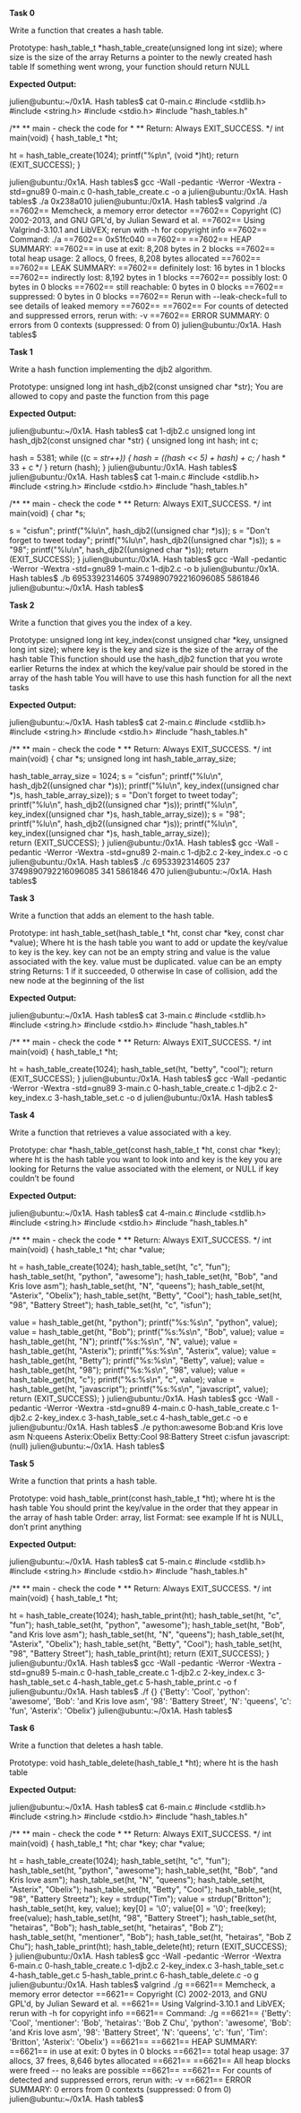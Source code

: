 **Task 0**

Write a function that creates a hash table.

Prototype: hash_table_t *hash_table_create(unsigned long int size); where size is the size of the array Returns a pointer to the newly created hash table If something went wrong, your function should return NULL

**Expected Output:**

julien@ubuntu:~/0x1A. Hash tables$ cat 0-main.c #include <stdlib.h> #include <string.h> #include <stdio.h> #include "hash_tables.h"

/** ** main - check the code for * ** Return: Always EXIT_SUCCESS. */ int main(void) { hash_table_t *ht;

ht = hash_table_create(1024);
printf("%p\n", (void *)ht);
return (EXIT_SUCCESS);
}

julien@ubuntu:/0x1A. Hash tables$ gcc -Wall -pedantic -Werror -Wextra -std=gnu89 0-main.c 0-hash_table_create.c -o a julien@ubuntu:/0x1A. Hash tables$ ./a 0x238a010 julien@ubuntu:/0x1A. Hash tables$ valgrind ./a ==7602== Memcheck, a memory error detector ==7602== Copyright (C) 2002-2013, and GNU GPL'd, by Julian Seward et al. ==7602== Using Valgrind-3.10.1 and LibVEX; rerun with -h for copyright info ==7602== Command: ./a ==7602== 0x51fc040 ==7602== ==7602== HEAP SUMMARY: ==7602== in use at exit: 8,208 bytes in 2 blocks ==7602== total heap usage: 2 allocs, 0 frees, 8,208 bytes allocated ==7602== ==7602== LEAK SUMMARY: ==7602== definitely lost: 16 bytes in 1 blocks ==7602== indirectly lost: 8,192 bytes in 1 blocks ==7602== possibly lost: 0 bytes in 0 blocks ==7602== still reachable: 0 bytes in 0 blocks ==7602== suppressed: 0 bytes in 0 blocks ==7602== Rerun with --leak-check=full to see details of leaked memory ==7602== ==7602== For counts of detected and suppressed errors, rerun with: -v ==7602== ERROR SUMMARY: 0 errors from 0 contexts (suppressed: 0 from 0) julien@ubuntu:/0x1A. Hash tables$

**Task 1**

Write a hash function implementing the djb2 algorithm.

Prototype: unsigned long int hash_djb2(const unsigned char *str); You are allowed to copy and paste the function from this page

**Expected Output:**

julien@ubuntu:~/0x1A. Hash tables$ cat 1-djb2.c unsigned long int hash_djb2(const unsigned char *str) { unsigned long int hash; int c;

hash = 5381;
while ((c = *str++))
{
    hash = ((hash << 5) + hash) + c; /* hash * 33 + c */
}
return (hash);
} julien@ubuntu:/0x1A. Hash tables$ julien@ubuntu:/0x1A. Hash tables$ cat 1-main.c #include <stdlib.h> #include <string.h> #include <stdio.h> #include "hash_tables.h"

/** ** main - check the code * ** Return: Always EXIT_SUCCESS. */ int main(void) { char *s;

s = "cisfun";
printf("%lu\n", hash_djb2((unsigned char *)s));
s = "Don't forget to tweet today";
printf("%lu\n", hash_djb2((unsigned char *)s));
s = "98";
printf("%lu\n", hash_djb2((unsigned char *)s));
return (EXIT_SUCCESS);
} julien@ubuntu:/0x1A. Hash tables$ gcc -Wall -pedantic -Werror -Wextra -std=gnu89 1-main.c 1-djb2.c -o b julien@ubuntu:/0x1A. Hash tables$ ./b 6953392314605 3749890792216096085 5861846 julien@ubuntu:~/0x1A. Hash tables$

**Task 2**

Write a function that gives you the index of a key.

Prototype: unsigned long int key_index(const unsigned char *key, unsigned long int size); where key is the key and size is the size of the array of the hash table This function should use the hash_djb2 function that you wrote earlier Returns the index at which the key/value pair should be stored in the array of the hash table You will have to use this hash function for all the next tasks

**Expected Output:**

julien@ubuntu:~/0x1A. Hash tables$ cat 2-main.c #include <stdlib.h> #include <string.h> #include <stdio.h> #include "hash_tables.h"

/** ** main - check the code * ** Return: Always EXIT_SUCCESS. */ int main(void) { char *s; unsigned long int hash_table_array_size;

hash_table_array_size = 1024;
s = "cisfun";
printf("%lu\n", hash_djb2((unsigned char *)s));
printf("%lu\n", key_index((unsigned char *)s, hash_table_array_size));
s = "Don't forget to tweet today";
printf("%lu\n", hash_djb2((unsigned char *)s));
printf("%lu\n", key_index((unsigned char *)s, hash_table_array_size));
s = "98";
printf("%lu\n", hash_djb2((unsigned char *)s));
printf("%lu\n", key_index((unsigned char *)s, hash_table_array_size));  
return (EXIT_SUCCESS);
} julien@ubuntu:/0x1A. Hash tables$ gcc -Wall -pedantic -Werror -Wextra -std=gnu89 2-main.c 1-djb2.c 2-key_index.c -o c julien@ubuntu:/0x1A. Hash tables$ ./c 6953392314605 237 3749890792216096085 341 5861846 470 julien@ubuntu:~/0x1A. Hash tables$

**Task 3**

Write a function that adds an element to the hash table.

Prototype: int hash_table_set(hash_table_t *ht, const char *key, const char *value); Where ht is the hash table you want to add or update the key/value to key is the key. key can not be an empty string and value is the value associated with the key. value must be duplicated. value can be an empty string Returns: 1 if it succeeded, 0 otherwise In case of collision, add the new node at the beginning of the list

**Expected Output:**

julien@ubuntu:~/0x1A. Hash tables$ cat 3-main.c #include <stdlib.h> #include <string.h> #include <stdio.h> #include "hash_tables.h"

/** ** main - check the code * ** Return: Always EXIT_SUCCESS. */ int main(void) { hash_table_t *ht;

ht = hash_table_create(1024);
hash_table_set(ht, "betty", "cool");
return (EXIT_SUCCESS);
} julien@ubuntu:/0x1A. Hash tables$ gcc -Wall -pedantic -Werror -Wextra -std=gnu89 3-main.c 0-hash_table_create.c 1-djb2.c 2-key_index.c 3-hash_table_set.c -o d julien@ubuntu:/0x1A. Hash tables$

**Task 4**

Write a function that retrieves a value associated with a key.

Prototype: char *hash_table_get(const hash_table_t *ht, const char *key); where ht is the hash table you want to look into and key is the key you are looking for Returns the value associated with the element, or NULL if key couldn’t be found

**Expected Output:**

julien@ubuntu:~/0x1A. Hash tables$ cat 4-main.c #include <stdlib.h> #include <string.h> #include <stdio.h> #include "hash_tables.h"

/** ** main - check the code * ** Return: Always EXIT_SUCCESS. */ int main(void) { hash_table_t *ht; char *value;

ht = hash_table_create(1024);
hash_table_set(ht, "c", "fun");
hash_table_set(ht, "python", "awesome");
hash_table_set(ht, "Bob", "and Kris love asm");
hash_table_set(ht, "N", "queens");
hash_table_set(ht, "Asterix", "Obelix");
hash_table_set(ht, "Betty", "Cool");
hash_table_set(ht, "98", "Battery Street");
hash_table_set(ht, "c", "isfun");

value = hash_table_get(ht, "python");
printf("%s:%s\n", "python", value);
value = hash_table_get(ht, "Bob");
printf("%s:%s\n", "Bob", value);
value = hash_table_get(ht, "N");
printf("%s:%s\n", "N", value);
value = hash_table_get(ht, "Asterix");
printf("%s:%s\n", "Asterix", value);
value = hash_table_get(ht, "Betty");
printf("%s:%s\n", "Betty", value);
value = hash_table_get(ht, "98");
printf("%s:%s\n", "98", value);
value = hash_table_get(ht, "c");
printf("%s:%s\n", "c", value);
value = hash_table_get(ht, "javascript");
printf("%s:%s\n", "javascript", value);
return (EXIT_SUCCESS);
} julien@ubuntu:/0x1A. Hash tables$ gcc -Wall -pedantic -Werror -Wextra -std=gnu89 4-main.c 0-hash_table_create.c 1-djb2.c 2-key_index.c 3-hash_table_set.c 4-hash_table_get.c -o e julien@ubuntu:/0x1A. Hash tables$ ./e python:awesome Bob:and Kris love asm N:queens Asterix:Obelix Betty:Cool 98:Battery Street c:isfun javascript:(null) julien@ubuntu:~/0x1A. Hash tables$

**Task 5**

Write a function that prints a hash table.

Prototype: void hash_table_print(const hash_table_t *ht); where ht is the hash table You should print the key/value in the order that they appear in the array of hash table Order: array, list Format: see example If ht is NULL, don’t print anything

**Expected Output:**

julien@ubuntu:~/0x1A. Hash tables$ cat 5-main.c #include <stdlib.h> #include <string.h> #include <stdio.h> #include "hash_tables.h"

/** ** main - check the code * ** Return: Always EXIT_SUCCESS. */ int main(void) { hash_table_t *ht;

ht = hash_table_create(1024);
hash_table_print(ht);
hash_table_set(ht, "c", "fun");
hash_table_set(ht, "python", "awesome");
hash_table_set(ht, "Bob", "and Kris love asm");
hash_table_set(ht, "N", "queens");
hash_table_set(ht, "Asterix", "Obelix");
hash_table_set(ht, "Betty", "Cool");
hash_table_set(ht, "98", "Battery Street");
hash_table_print(ht);
return (EXIT_SUCCESS);
} julien@ubuntu:/0x1A. Hash tables$ gcc -Wall -pedantic -Werror -Wextra -std=gnu89 5-main.c 0-hash_table_create.c 1-djb2.c 2-key_index.c 3-hash_table_set.c 4-hash_table_get.c 5-hash_table_print.c -o f julien@ubuntu:/0x1A. Hash tables$ ./f {} {'Betty': 'Cool', 'python': 'awesome', 'Bob': 'and Kris love asm', '98': 'Battery Street', 'N': 'queens', 'c': 'fun', 'Asterix': 'Obelix'} julien@ubuntu:~/0x1A. Hash tables$

**Task 6**

Write a function that deletes a hash table.

Prototype: void hash_table_delete(hash_table_t *ht); where ht is the hash table

**Expected Output:**

julien@ubuntu:~/0x1A. Hash tables$ cat 6-main.c #include <stdlib.h> #include <string.h> #include <stdio.h> #include "hash_tables.h"

/** ** main - check the code * ** Return: Always EXIT_SUCCESS. */ int main(void) { hash_table_t *ht; char *key; char *value;

ht = hash_table_create(1024);
hash_table_set(ht, "c", "fun");
hash_table_set(ht, "python", "awesome");
hash_table_set(ht, "Bob", "and Kris love asm");
hash_table_set(ht, "N", "queens");
hash_table_set(ht, "Asterix", "Obelix");
hash_table_set(ht, "Betty", "Cool");
hash_table_set(ht, "98", "Battery Streetz");
key = strdup("Tim");
value = strdup("Britton");
hash_table_set(ht, key, value);
key[0] = '\0';
value[0] = '\0';
free(key);
free(value);
hash_table_set(ht, "98", "Battery Street"); 
hash_table_set(ht, "hetairas", "Bob");
hash_table_set(ht, "hetairas", "Bob Z");
hash_table_set(ht, "mentioner", "Bob");
hash_table_set(ht, "hetairas", "Bob Z Chu");
hash_table_print(ht);
hash_table_delete(ht);
return (EXIT_SUCCESS);
} julien@ubuntu:/0x1A. Hash tables$ gcc -Wall -pedantic -Werror -Wextra 6-main.c 0-hash_table_create.c 1-djb2.c 2-key_index.c 3-hash_table_set.c 4-hash_table_get.c 5-hash_table_print.c 6-hash_table_delete.c -o g julien@ubuntu:/0x1A. Hash tables$ valgrind ./g ==6621== Memcheck, a memory error detector ==6621== Copyright (C) 2002-2013, and GNU GPL'd, by Julian Seward et al. ==6621== Using Valgrind-3.10.1 and LibVEX; rerun with -h for copyright info ==6621== Command: ./g ==6621== {'Betty': 'Cool', 'mentioner': 'Bob', 'hetairas': 'Bob Z Chu', 'python': 'awesome', 'Bob': 'and Kris love asm', '98': 'Battery Street', 'N': 'queens', 'c': 'fun', 'Tim': 'Britton', 'Asterix': 'Obelix'} ==6621== ==6621== HEAP SUMMARY: ==6621== in use at exit: 0 bytes in 0 blocks ==6621== total heap usage: 37 allocs, 37 frees, 8,646 bytes allocated ==6621== ==6621== All heap blocks were freed -- no leaks are possible ==6621== ==6621== For counts of detected and suppressed errors, rerun with: -v ==6621== ERROR SUMMARY: 0 errors from 0 contexts (suppressed: 0 from 0) julien@ubuntu:~/0x1A. Hash tables$
